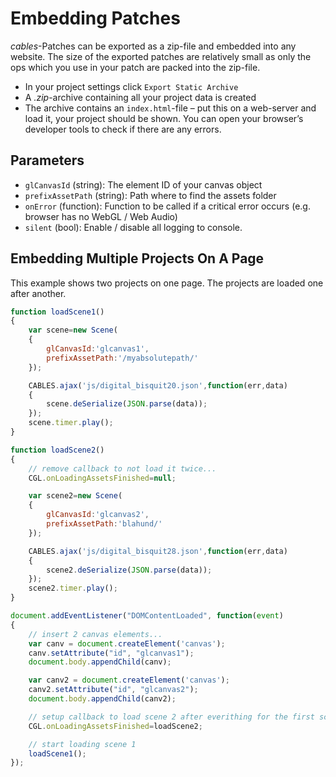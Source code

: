 # Embedding Patches

*cables*-Patches can be exported as a zip-file and embedded into any website. The size of the exported patches are relatively small as only the ops which you use in your patch are packed into the zip-file. 

- In your project settings click `Export Static Archive`
- A *.zip*-archive containing all your project data is created
- The archive contains an `index.html`-file – put this on a web-server and load it, your project should be shown. You can open your browser’s developer tools to check if there are any errors.

## Parameters

- `glCanvasId` (string): The element ID of your canvas object
- `prefixAssetPath` (string): Path where to find the assets folder
- `onError` (function): Function to be called if a critical error occurs (e.g. browser has no WebGL / Web Audio)
- `silent` (bool): Enable / disable all logging to console.

## Embedding Multiple Projects On A Page

This example shows two projects on one page. The projects are loaded one after another.

```javascript
function loadScene1()
{
    var scene=new Scene(
    {
        glCanvasId:'glcanvas1',
        prefixAssetPath:'/myabsolutepath/'
    });

    CABLES.ajax('js/digital_bisquit20.json',function(err,data)
    {
        scene.deSerialize(JSON.parse(data)); 
    });
    scene.timer.play();
}

function loadScene2()
{
    // remove callback to not load it twice...
    CGL.onLoadingAssetsFinished=null;

    var scene2=new Scene(
    {
        glCanvasId:'glcanvas2',
        prefixAssetPath:'blahund/'
    });

    CABLES.ajax('js/digital_bisquit28.json',function(err,data)
    {
        scene2.deSerialize(JSON.parse(data)); 
    });
    scene2.timer.play();
}

document.addEventListener("DOMContentLoaded", function(event)
{
    // insert 2 canvas elements...
    var canv = document.createElement('canvas');
    canv.setAttribute("id", "glcanvas1");
    document.body.appendChild(canv);

    var canv2 = document.createElement('canvas');
    canv2.setAttribute("id", "glcanvas2");
    document.body.appendChild(canv2);

    // setup callback to load scene 2 after everithing for the first scene is loaded and playing...
    CGL.onLoadingAssetsFinished=loadScene2;

    // start loading scene 1
    loadScene1();
});
```